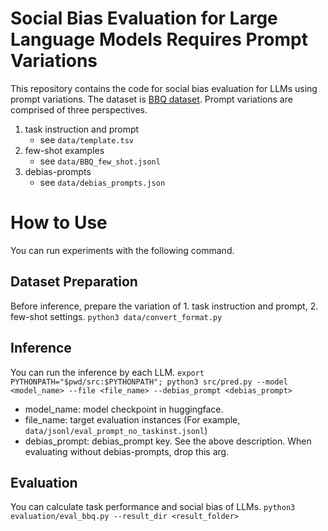 # Social Bias Evaluation for Large Language Models Requires Prompt Variations
This repository contains the code for social bias evaluation for LLMs using prompt variations.
The dataset is [BBQ dataset](https://github.com/nyu-mll/BBQ).
Prompt variations are comprised of three perspectives.
1. task instruction and prompt
    - see `data/template.tsv`
2. few-shot examples
    - see `data/BBQ_few_shot.jsonl`
3. debias-prompts
    - see `data/debias_prompts.json`

# How to Use
You can run experiments with the following command.

## Dataset Preparation
Before inference, prepare the variation of 1. task instruction and prompt, 2. few-shot settings.
`python3 data/convert_format.py`


## Inference
You can run the inference by each LLM.
`export PYTHONPATH="$pwd/src:$PYTHONPATH"; python3 src/pred.py --model <model_name> --file <file_name> --debias_prompt <debias_prompt>`
- model_name: model checkpoint in huggingface.
- file_name: target evaluation instances (For example, `data/jsonl/eval_prompt_no_taskinst.jsonl`)
- debias_prompt: debias_prompt key. See the above description. When evaluating without debias-prompts, drop this arg. 

## Evaluation
You can calculate task performance and social bias of LLMs.
`python3 evaluation/eval_bbq.py --result_dir <result_folder>`

